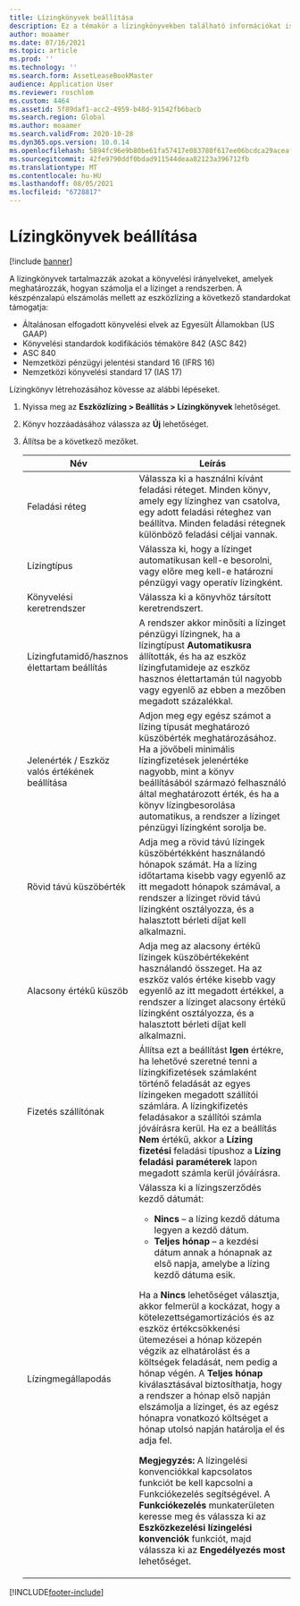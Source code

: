```yaml
---
title: Lízingkönyvek beállítása
description: Ez a témakör a lízingkönyvekben található információkat ismerteti. A lízingkönyvek tartalmazzák azokat a könyvelési irányelveket, amelyek meghatározzák, hogyan számolja el a lízinget a rendszerben.
author: moaamer
ms.date: 07/16/2021
ms.topic: article
ms.prod: ''
ms.technology: ''
ms.search.form: AssetLeaseBookMaster
audience: Application User
ms.reviewer: roschlom
ms.custom: 4464
ms.assetid: 5f89daf1-acc2-4959-b48d-91542fb6bacb
ms.search.region: Global
ms.author: moaamer
ms.search.validFrom: 2020-10-28
ms.dyn365.ops.version: 10.0.14
ms.openlocfilehash: 5894fc96e9b80be61fa57417e083780f617ee06bcdca29aceaf164308d17dcda
ms.sourcegitcommit: 42fe9790ddf0bdad911544deaa82123a396712fb
ms.translationtype: MT
ms.contentlocale: hu-HU
ms.lasthandoff: 08/05/2021
ms.locfileid: "6728817"
---
```

# <a name="set-up-lease-books"></a>Lízingkönyvek beállítása

[!include [banner](../includes/banner.md)]

A lízingkönyvek tartalmazzák azokat a könyvelési irányelveket, amelyek meghatározzák, hogyan számolja el a lízinget a rendszerben. A készpénzalapú elszámolás mellett az eszközlízing a következő standardokat támogatja:

- Általánosan elfogadott könyvelési elvek az Egyesült Államokban (US GAAP)
- Könyvelési standardok kodifikációs témaköre 842 (ASC 842)
- ASC 840
- Nemzetközi pénzügyi jelentési standard 16 (IFRS 16)
- Nemzetközi könyvelési standard 17 (IAS 17)

Lízingkönyv létrehozásához kövesse az alábbi lépéseket.

1. Nyissa meg az **Eszközlízing \> Beállítás \> Lízingkönyvek** lehetőséget.
2. Könyv hozzáadásához válassza az **Új** lehetőséget.
3. Állítsa be a következő mezőket.

    | Név                                     | Leírás |
    |------------------------------------------|-------------|
    | Feladási réteg                            | Válassza ki a használni kívánt feladási réteget. Minden könyv, amely egy lízinghez van csatolva, egy adott feladási réteghez van beállítva. Minden feladási rétegnek különböző feladási céljai vannak. |
    | Lízingtípus                               | Válassza ki, hogy a lízinget automatikusan kell-e besorolni, vagy előre meg kell-e határozni pénzügyi vagy operatív lízingként. |
    | Könyvelési keretrendszer                     | Válassza ki a könyvhöz társított keretrendszert. |
    | Lízingfutamidő/hasznos élettartam beállítás          | A rendszer akkor minősíti a lízinget pénzügyi lízingnek, ha a lízingtípust **Automatikusra** állították, és ha az eszköz lízingfutamideje az eszköz hasznos élettartamán túl nagyobb vagy egyenlő az ebben a mezőben megadott százalékkal.  |
    | Jelenérték / Eszköz valós értékének beállítása   | Adjon meg egy egész számot a lízing típusát meghatározó küszöbérték meghatározásához. Ha a jövőbeli minimális lízingfizetések jelenértéke nagyobb, mint a könyv beállításából származó felhasználó által meghatározott érték, és ha a könyv lízingbesorolása automatikus, a rendszer a lízinget pénzügyi lízingként sorolja be. |
    | Rövid távú küszöbérték                     | Adja meg a rövid távú lízingek küszöbértékként használandó hónapok számát. Ha a lízing időtartama kisebb vagy egyenlő az itt megadott hónapok számával, a rendszer a lízinget rövid távú lízingként osztályozza, és a halasztott bérleti díjat kell alkalmazni. |
    | Alacsony értékű küszöb                      | Adja meg az alacsony értékű lízingek küszöbértékeként használandó összeget. Ha az eszköz valós értéke kisebb vagy egyenlő az itt megadott értékkel, a rendszer a lízinget alacsony értékű lízingként osztályozza, és a halasztott bérleti díjat kell alkalmazni. |
    | Fizetés szállítónak                            | Állítsa ezt a beállítást **Igen** értékre, ha lehetővé szeretné tenni a lízingkifizetések számlaként történő feladását az egyes lízingeken megadott szállítói számlára. A lízingkifizetés feladásakor a szállítói számla jóváírásra kerül. Ha ez a beállítás **Nem** értékű, akkor a **Lízing fizetési** feladási típushoz a **Lízing feladási paraméterek** lapon megadott számla kerül jóváírásra. |
    | Lízingmegállapodás                       | Válassza ki a lízingszerződés kezdő dátumát:<ul><li><b>Nincs</b> – a lízing kezdő dátuma legyen a kezdő dátum.</li><li><b>Teljes hónap</b> – a kezdési dátum annak a hónapnak az első napja, amelybe a lízing kezdő dátuma esik.</li></ul><p>Ha a <b>Nincs</b> lehetőséget választja, akkor felmerül a kockázat, hogy a kötelezettségamortizációs és az eszköz értékcsökkenési ütemezései a hónap közepén végzik az elhatárolást és a költségek feladását, nem pedig a hónap végén. A <b>Teljes hónap</b> kiválasztásával biztosíthatja, hogy a rendszer a hónap első napján elszámolja a lízinget, és az egész hónapra vonatkozó költséget a hónap utolsó napján határolja el és adja fel.</p><p><strong>Megjegyzés:</strong> A lízingelési konvenciókkal kapcsolatos funkciót be kell kapcsolni a Funkciókezelés segítségével. A <b>Funkciókezelés</b> munkaterületen keresse meg és válassza ki az <b>Eszközkezelési lízingelési konvenciók</b> funkciót, majd válassza ki az <b>Engedélyezés most</b> lehetőséget.</p> |


[!INCLUDE[footer-include](../../includes/footer-banner.md)]
